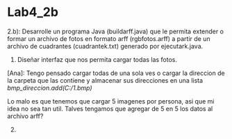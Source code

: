 # Lab4_2b
2.b):
Desarrolle un programa Java (buildarff.java) que le permita extender o formar un archivo de fotos en formato arff (rgbfotos.arff) a partir de un archivo de cuadrantes (cuadrantek.txt) generado por ejecutark.java.

1) Diseñar interfaz que nos permita cargar todas las fotos.

[Ana]: Tengo pensado cargar todas de una sola ves o 
cargar la direccion de la carpeta que las contiene
y almacenar sus direcciones en una lista
*bmp_direccion.add(C:/1.bmp)*

Lo malo es que tenemos que cargar 5 imagenes por persona,
asi que mi idea no sea tan util. Talves tengamos que agregar de 5
en 5 los datos al archivo arff?

2)
